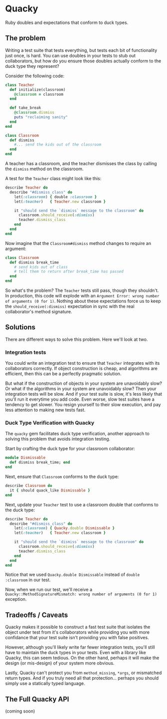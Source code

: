 # Quacky

Ruby doubles and expectations that conform to duck types.

## The problem

Writing a test suite that tests everything, but tests each bit of functionality just once, is hard.
You can use doubles in your tests to stub out collaborators, but how do you ensure those doubles actually
conform to the duck type they represent? 

Consider the following code:

```ruby
class Teacher
  def initialize(classroom)
    @classroom = classroom
  end

  def take_break
    @classroom.dismiss
    puts "reclaiming sanity"
  end
end

class Classroom
  def dismiss
    #... send the kids out of the classroom
  end
end
```

A teacher has a classroom, and the teacher dismisses the class by calling the `dismiss` method on the classroom.

A test for the `Teacher` class might look like this:

```ruby
describe Teacher do
  describe "#dismiss_class" do
    let(:classroom) { double :classroom }
    let(:teacher)   { Teacher.new classroom }

    it "should send the `dismiss` message to the classroom" do
      classroom.should_receive(:dismiss)
      teacher.dismiss_class
    end
  end
end
```

Now imagine that the `Classroom#dismiss` method changes to require an argument:

```ruby
class Classroom
  def dismiss break_time
    # send kids out of class
    # tell them to return after break_time has passed
  end
end
```

So what's the problem? The `Teacher` tests still pass, though they shouldn't. In production, this code will explode 
with an `Argument Error: wrong number of arguments (0 for 1)`. Nothing about these expectations force us to keep
the `should_receive(:dismiss)` expectation in sync with the real collaborator's method signature.


## Solutions

There are different ways to solve this problem. Here we'll look at two.


### Integration tests

You could write an integration test to ensure that `Teacher` integrates with its collaborators correctly. If 
object construction is cheap, and algorithms are efficient, then this can be a perfectly pragmatic solution.

But what if the construction of objects in your system are unavoidably slow? Or what if the algorithms in your system
are unavoidably slow? Then your integration tests will be slow. And if your test suite is slow, it's less
likely that you'll run it everytime you add code. Even worse, slow test suites have a tendency to get slower. You 
resign yourself to their slow execution, and pay less attention to making new tests fast.


### Duck Type Verification with Quacky

The `quacky` gem facilitates duck type verification, another approach to solving this problem that avoids
integration testing.

Start by crafting the duck type for your classroom collaborator:

```ruby
module Dismissable
  def dismiss break_time; end
end
```

Next, ensure that `Classroom` conforms to the duck type:

```ruby
describe Classroom do
  it { should quack_like Dismissable }
end
```

Next, update your `Teacher` test to use a classroom double that conforms to the duck type:

```ruby
describe Teacher do
  describe "#dismiss_class" do
    let(:classroom) { Quacky.double Dismissable }
    let(:teacher)   { Teacher.new classroom }

    it "should send the `dismiss` message to the classroom" do
      classroom.should_receive(:dismiss)
      teacher.dismiss_class
    end
  end
end
```

Notice that we used `Quacky.double Dismissable` instead of `double :classroom` in our test.

Now, when we run our test, we'll receive a `Quacky::MethodSignatureMismatch: wrong number of arguments (0 for 1)` exception.

## Tradeoffs / Caveats

Quacky makes it possible to construct a fast test suite that isolates the object under test from it's collaborators
while providing you with more confidance that your test suite isn't providing you with false positives.

However, although you'll likely write far fewer integration tests, you'll still have to maintain the duck types 
in your tests. Even with a library like Quacky, this can seem tedious. On the other hand, perhaps
it will make the design (or mis-design) of your system more obvious.

Lastly, Quacky can't protect you from `method_missing`, `*args`, or mismatched return types. And if you truly need
all that protection... perhaps you should simply use a statically typed language.

## The Full Quacky API

(coming soon)
